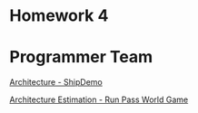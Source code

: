 # Homework 4
# Programmer Team

[Architecture - ShipDemo](LeadProg/arc-shipdemo.md)

[Architecture Estimation - Run Pass World Game](LeadProg/arc-rpw.md)
